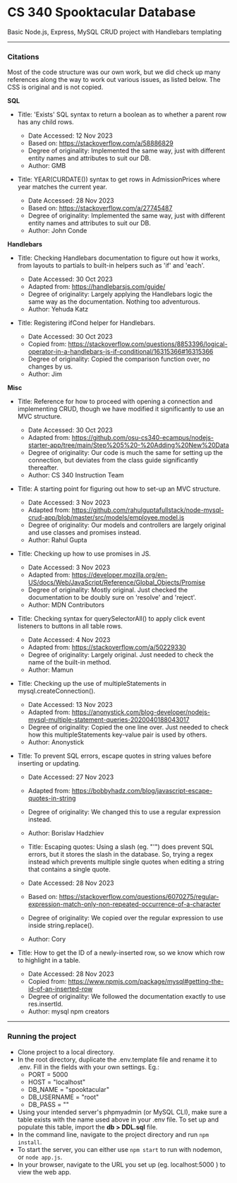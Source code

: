 # CS 340 Spooktacular Database

Basic Node.js, Express, MySQL CRUD project with Handlebars templating

---

### Citations

Most of the code structure was our own work, but we did check up many references along the way to work out various issues, as listed below. The CSS is original and is not copied.

**SQL**

-   Title: 'Exists' SQL syntax to return a boolean as to whether a parent row has any child rows.

    -   Date Accessed: 12 Nov 2023
    -   Based on: https://stackoverflow.com/a/58886829
    -   Degree of originality: Implemented the same way, just with different entity names and attributes to suit our DB.
    -   Author: GMB

-   Title: YEAR(CURDATE()) syntax to get rows in AdmissionPrices where year matches the current year.
    -   Date Accessed: 28 Nov 2023
    -   Based on: https://stackoverflow.com/a/27745487
    -   Degree of originality: Implemented the same way, just with different entity names and attributes to suit our DB.
    -   Author: John Conde

**Handlebars**

-   Title: Checking Handlebars documentation to figure out how it works, from layouts to partials to built-in helpers such as 'if' and 'each'.

    -   Date Accessed: 30 Oct 2023
    -   Adapted from: https://handlebarsjs.com/guide/
    -   Degree of originality: Largely applying the Handlebars logic the same way as the documentation. Nothing too adventurous.
    -   Author: Yehuda Katz

-   Title: Registering ifCond helper for Handlebars.
    -   Date Accessed: 30 Oct 2023
    -   Copied from: https://stackoverflow.com/questions/8853396/logical-operator-in-a-handlebars-js-if-conditional/16315366#16315366
    -   Degree of originality: Copied the comparison function over, no changes by us.
    -   Author: Jim

**Misc**

-   Title: Reference for how to proceed with opening a connection and implementing CRUD, though we have modified it significantly to use an MVC structure.

    -   Date Accessed: 30 Oct 2023
    -   Adapted from: https://github.com/osu-cs340-ecampus/nodejs-starter-app/tree/main/Step%205%20-%20Adding%20New%20Data
    -   Degree of originality: Our code is much the same for setting up the connection, but deviates from the class guide significantly thereafter.
    -   Author: CS 340 Instruction Team

-   Title: A starting point for figuring out how to set-up an MVC structure.

    -   Date Accessed: 3 Nov 2023
    -   Adapted from: https://github.com/rahulguptafullstack/node-mysql-crud-app/blob/master/src/models/employee.model.js
    -   Degree of originality: Our models and controllers are largely original and use classes and promises instead.
    -   Author: Rahul Gupta

-   Title: Checking up how to use promises in JS.

    -   Date Accessed: 3 Nov 2023
    -   Adapted from: https://developer.mozilla.org/en-US/docs/Web/JavaScript/Reference/Global_Objects/Promise
    -   Degree of originality: Mostly original. Just checked the documentation to be doubly sure on 'resolve' and 'reject'.
    -   Author: MDN Contributors

-   Title: Checking syntax for querySelectorAll() to apply click event listeners to buttons in all table rows.

    -   Date Accessed: 4 Nov 2023
    -   Adapted from: https://stackoverflow.com/a/50229330
    -   Degree of originality: Largely original. Just needed to check the name of the built-in method.
    -   Author: Mamun

-   Title: Checking up the use of multipleStatements in mysql.createConnection().

    -   Date Accessed: 13 Nov 2023
    -   Adapted from: https://anonystick.com/blog-developer/nodejs-mysql-multiple-statement-queries-2020040188043017
    -   Degree of originality: Copied the one line over. Just needed to check how this multipleStatements key-value pair is used by others.
    -   Author: Anonystick

-   Title: To prevent SQL errors, escape quotes in string values before inserting or updating.

    -   Date Accessed: 27 Nov 2023
    -   Adapted from: https://bobbyhadz.com/blog/javascript-escape-quotes-in-string
    -   Degree of originality: We changed this to use a regular expression instead.
    -   Author: Borislav Hadzhiev

    -   Title: Escaping quotes: Using a slash (eg. "\'") does prevent SQL errors, but it stores the slash in the database. So, trying a regex instead which prevents multiple single quotes when editing a string that contains a single quote.
    -   Date Accessed: 28 Nov 2023
    -   Based on: https://stackoverflow.com/questions/6070275/regular-expression-match-only-non-repeated-occurrence-of-a-character
    -   Degree of originality: We copied over the regular expression to use inside string.replace().
    -   Author: Cory

-   Title: How to get the ID of a newly-inserted row, so we know which row to highlight in a table.

    -   Date Accessed: 28 Nov 2023
    -   Copied from: https://www.npmjs.com/package/mysql#getting-the-id-of-an-inserted-row
    -   Degree of originality: We followed the documentation exactly to use res.insertId.
    -   Author: mysql npm creators

---

### Running the project

-   Clone project to a local directory.
-   In the root directory, duplicate the .env.template file and rename it to .env. Fill in the fields with your own settings. Eg.:
    -   PORT = 5000
    -   HOST = "localhost"
    -   DB_NAME = "spooktacular"
    -   DB_USERNAME = "root"
    -   DB_PASS = ""
-   Using your intended server's phpmyadmin (or MySQL CLI), make sure a table exists with the name used above in your .env file. To set up and populate this table, import the **db > DDL.sql** file.
-   In the command line, navigate to the project directory and run `npm install`.
-   To start the server, you can either use `npm start` to run with nodemon, or `node app.js`.
-   In your browser, navigate to the URL you set up (eg. localhost:5000 ) to view the web app.
